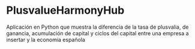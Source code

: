 # PlusvalueHarmonyHub
Aplicación en Python que muestra la diferencia de la tasa de plusvalia, de ganancia, acumulación de capital y ciclos del capital entre una empresa a insertar y la economia española
